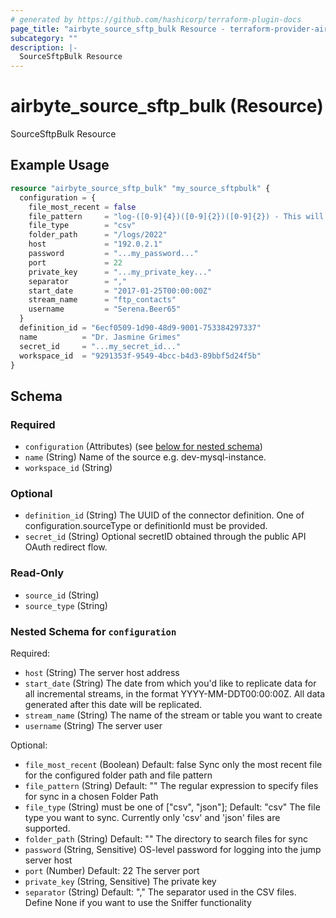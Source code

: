```yaml
---
# generated by https://github.com/hashicorp/terraform-plugin-docs
page_title: "airbyte_source_sftp_bulk Resource - terraform-provider-airbyte"
subcategory: ""
description: |-
  SourceSftpBulk Resource
---
```


# airbyte_source_sftp_bulk (Resource)

SourceSftpBulk Resource

## Example Usage

```terraform
resource "airbyte_source_sftp_bulk" "my_source_sftpbulk" {
  configuration = {
    file_most_recent = false
    file_pattern     = "log-([0-9]{4})([0-9]{2})([0-9]{2}) - This will filter files which  `log-yearmmdd`"
    file_type        = "csv"
    folder_path      = "/logs/2022"
    host             = "192.0.2.1"
    password         = "...my_password..."
    port             = 22
    private_key      = "...my_private_key..."
    separator        = ","
    start_date       = "2017-01-25T00:00:00Z"
    stream_name      = "ftp_contacts"
    username         = "Serena.Beer65"
  }
  definition_id = "6ecf0509-1d90-48d9-9001-753384297337"
  name          = "Dr. Jasmine Grimes"
  secret_id     = "...my_secret_id..."
  workspace_id  = "9291353f-9549-4bcc-b4d3-89bbf5d24f5b"
}
```

<!-- schema generated by tfplugindocs -->
## Schema

### Required

- `configuration` (Attributes) (see [below for nested schema](#nestedatt--configuration))
- `name` (String) Name of the source e.g. dev-mysql-instance.
- `workspace_id` (String)

### Optional

- `definition_id` (String) The UUID of the connector definition. One of configuration.sourceType or definitionId must be provided.
- `secret_id` (String) Optional secretID obtained through the public API OAuth redirect flow.

### Read-Only

- `source_id` (String)
- `source_type` (String)

<a id="nestedatt--configuration"></a>
### Nested Schema for `configuration`

Required:

- `host` (String) The server host address
- `start_date` (String) The date from which you'd like to replicate data for all incremental streams, in the format YYYY-MM-DDT00:00:00Z. All data generated after this date will be replicated.
- `stream_name` (String) The name of the stream or table you want to create
- `username` (String) The server user

Optional:

- `file_most_recent` (Boolean) Default: false
Sync only the most recent file for the configured folder path and file pattern
- `file_pattern` (String) Default: ""
The regular expression to specify files for sync in a chosen Folder Path
- `file_type` (String) must be one of ["csv", "json"]; Default: "csv"
The file type you want to sync. Currently only 'csv' and 'json' files are supported.
- `folder_path` (String) Default: ""
The directory to search files for sync
- `password` (String, Sensitive) OS-level password for logging into the jump server host
- `port` (Number) Default: 22
The server port
- `private_key` (String, Sensitive) The private key
- `separator` (String) Default: ","
The separator used in the CSV files. Define None if you want to use the Sniffer functionality


